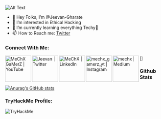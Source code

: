 ![Alt Text](https://media.giphy.com/media/115BJle6N2Av0A/giphy.gif)

- 👋 Hey Folks, I’m @Jeevan-Gharate
- 👀 I’m interested in Ethical Hacking
- 🌱 I’m currently learning everything Techy🤣
- 📫 How to Reach me: [Twitter](https://twitter.com/jeevan50820470)

### Connect With Me:

[<img align="left" alt="MeChX GaMerZ | YouTube" width="85px" src="https://img.shields.io/badge/YouTube-FF0000?style=for-the-badge&logo=youtube&logoColor=white" />][youtube]
[<img align="left" alt="Jeevan | Twitter" width="85px" src="https://img.shields.io/badge/Twitter-1DA1F2?style=for-the-badge&logo=twitter&logoColor=white" />][twitter]
[<img align="left" alt="MeChX | LinkedIn" width="85px" src="https://img.shields.io/badge/LinkedIn-0077B5?style=for-the-badge&logo=linkedin&logoColor=white" />][linkedin]
[<img align="left" alt="mechx_gamerz_yt | Instagram" width="85px" src="https://img.shields.io/badge/Instagram-E4405F?style=for-the-badge&logo=instagram&logoColor=white" />][instagram]
[<img align="left" alt="mechx | Medium" width="85px" src="https://img.shields.io/badge/Medium-12100E?style=for-the-badge&logo=medium&logoColor=white" />]

### Github Stats

[![Anurag's GitHub stats](https://github-readme-stats.vercel.app/api?username=Jeevan-Gharate)](https://github.com/anuraghazra/github-readme-stats)


### TryHackMe Profile: 

<img src="https://tryhackme-badges.s3.amazonaws.com/jeevanpro.png" alt="TryHackMe">


[twitter]: https://twitter.com/jeevan50820470
[youtube]: https://www.youtube.com/channel/UCTBsQTFMqzbBmtPI-y7s1bQ
[instagram]: https://www.instagram.com/mechx_gamerz_yt/
[linkedin]: https://www.linkedin.com/in/jeevan-gharate-4b3943203/

